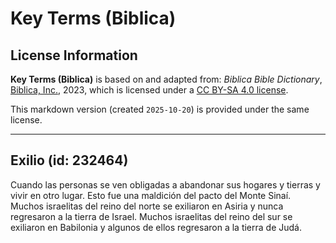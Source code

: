 # Key Terms (Biblica)

## License Information

**Key Terms (Biblica)** is based on and adapted from: _Biblica Bible Dictionary_, [Biblica, Inc.](https://www.biblica.com/), 2023, which is licensed under a [CC BY-SA 4.0 license](https://creativecommons.org/licenses/by-sa/4.0/legalcode.en).

This markdown version (created `2025-10-20`) is provided under the same license.



--------------------------------

## Exilio (id: 232464)

Cuando las personas se ven obligadas a abandonar sus hogares y tierras y vivir en otro lugar. Esto fue una maldición del pacto del Monte Sinaí. Muchos israelitas del reino del norte se exiliaron en Asiria y nunca regresaron a la tierra de Israel. Muchos israelitas del reino del sur se exiliaron en Babilonia y algunos de ellos regresaron a la tierra de Judá.


